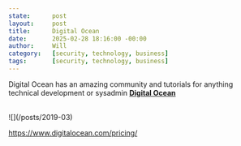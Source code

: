 ```yaml
---
state:      post
layout:     post
title:      Digital Ocean
date:       2025-02-28 18:16:00 -00:00
author:     Will
category:   [security, technology, business]
tags:       [security, technology, business]
---
```


<p>
Digital Ocean has an amazing community and tutorials for anything technical development or sysadmin
<b><a href="https://m.do.co/c/812ea627eed5">Digital Ocean</a></b>
</p>
<br/>
![](/posts/2019-03)
<br/>


https://www.digitalocean.com/pricing/

